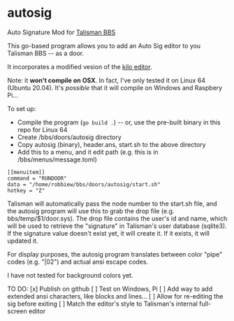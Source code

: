 # autosig
Auto Signature Mod for [Talisman BBS](https://talismanbbs.com/)

This go-based program allows you to add an Auto Sig editor to you Talisman BBS -- as a door. 

It incorporates a modified vesion of the [kilo editor](https://github.com/bediger4000/kilo-in-go). 

Note: it **won't compile on OSX**. In fact, I've only tested it on Linux 64 (Ubuntu 20.04). It's *possible* that it will compile on Windows and Raspbery Pi...

To set up:

- Compile the program (`go build .`) -- or, use the pre-built binary in this repo for Linux 64
- Create /bbs/doors/autosig directory
- Copy autosig (binary), header.ans, start.sh to the above directory 
- Add this to a menu, and it edit path (e.g. this is in /bbs/menus/message.toml)

```
[[menuitem]]
command = "RUNDOOR"
data = "/home/robbiew/bbs/doors/autosig/start.sh"
hotkey = "Z"
```

Talisman will automatically pass the node number to the start.sh file, and the autosig program will use this to grab the drop file (e.g. bbs/temp/$1/door.sys). The drop file contains the user's id and name, which will be used to retrieve the "signature" in Talisman's user database (sqlite3). If the signature value doesn't exist yet, it will create it. If it exists, it will updated it.

For display purposes, the autosig program translates between color "pipe" codes (e.g. "|02") and actual ansi escape codes.

I have not tested for background colors yet.

TO DO:
[x] Publish on github
[ ] Test on Windows, Pi
[ ] Add way to add extended ansi characters, like blocks and lines...
[ ] Allow for re-editing the sig before exiting
[ ] Match the editor's style to Talisman's internal full-screen editor

